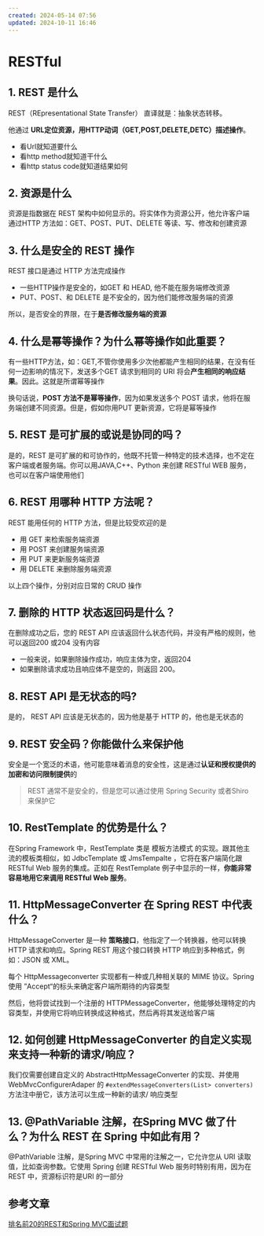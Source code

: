 ```yaml
---
created: 2024-05-14 07:56
updated: 2024-10-11 16:46
---
```

# RESTful

## 1. REST 是什么

REST（REpresentational State Transfer） 直译就是：抽象状态转移。

他通过 **URL定位资源，用HTTP动词（GET,POST,DELETE,DETC）描述操作**。

- 看Url就知道要什么
- 看http method就知道干什么
- 看http status code就知道结果如何

## 2. 资源是什么

资源是指数据在 REST 架构中如何显示的。将实体作为资源公开，他允许客户端通过HTTP 方法如：GET、POST、PUT、DELETE 等读、写、修改和创建资源

## 3. 什么是安全的 REST 操作

REST 接口是通过 HTTP 方法完成操作

- 一些HTTP操作是安全的，如GET 和 HEAD, 他不能在服务端修改资源
- PUT、POST、和 DELETE 是不安全的，因为他们能修改服务端的资源

所以，是否安全的界限，在于**是否修改服务端的资源**

## 4. 什么是幂等操作？为什么幂等操作如此重要？

有一些HTTP方法，如：GET,不管你使用多少次他都能产生相同的结果，在没有任何一边影响的情况下，发送多个GET 请求到相同的 URI 将会**产生相同的响应结果**。因此。这就是所谓幂等操作

换句话说，**POST 方法不是幂等操作**，因为如果发送多个 POST 请求，他将在服务端创建不同资源。但是，假如你用PUT 更新资源，它将是幂等操作

## 5. REST 是可扩展的或说是协同的吗？

是的，REST 是可扩展的和可协作的，他既不托管一种特定的技术选择，也不定在客户端或者服务端。你可以用JAVA,C++、Python 来创建 RESTful WEB 服务，也可以在客户端使用他们

## 6. REST 用哪种 HTTP 方法呢？

REST 能用任何的 HTTP 方法，但是比较受欢迎的是

- 用 GET 来检索服务端资源
- 用 POST 来创建服务端资源
- 用 PUT 来更新服务端资源
- 用 DELETE 来删除服务端资源

以上四个操作，分别对应日常的 CRUD 操作

## 7. 删除的 HTTP 状态返回码是什么？

在删除成功之后，您的 REST API 应该返回什么状态代码，并没有严格的规则，他可以返回200 或204 没有内容

- 一般来说，如果删除操作成功，响应主体为空，返回204
- 如果删除请求成功且响应体不是空的，则返回 200。

## 8. REST API 是无状态的吗?

是的， REST API  应该是无状态的，因为他是基于 HTTP 的，他也是无状态的

## 9. REST 安全码？你能做什么来保护他

安全是一个宽泛的术语，他可能意味着消息的安全性，这是通过**认证和授权提供的加密和访问限制提供**的

>REST 通常不是安全的，但是您可以通过使用 Spring Security 或者Shiro 来保护它

## 10. RestTemplate 的优势是什么？

在Spring Framework 中，RestTemplate 类是 模板方法模式 的实现。跟其他主流的模板类相似，如 JdbcTemplate 或 JmsTempalte ，它将在客户端简化跟 RESTful Web 服务的集成。正如在 RestTemplate 例子中显示的一样，**你能非常容易地用它来调用 RESTful Web 服务**。

## 11. HttpMessageConverter 在 Spring REST 中代表什么？

HttpMessageConverter 是一种 **策略接口**，他指定了一个转换器，他可以转换 HTTP 请求和响应。Spring REST 用这个接口转换 HTTP 响应到多种格式，例如：JSON 或 XML。

每个 HttpMessageconverter 实现都有一种或几种相关联的 MIME 协议。Spring 使用 ”Accept“的标头来确定客户端所期待的内容类型

然后，他将尝试找到一个注册的 HTTPMessageConverter，他能够处理特定的内容类型，并使用它将响应转换成这种格式，然后再将其发送给客户端

## 12. 如何创建 HttpMessageConverter 的自定义实现来支持一种新的请求/响应？

我们仅需要创建自定义的 AbstractHttpMessageConverter 的实现、并使用 WebMvcConfigurerAdaper 的 `#extendMessageConverters(List> converters)` 方法注中册它，该方法可以生成一种新的请求/ 响应类型

## 13. @PathVariable 注解，在Spring MVC 做了什么？为什么 REST 在 Spring 中如此有用？

@PathVariable 注解，是Spring MVC 中常用的注解之一，它允许您从 URI 读取值，比如查询参数。它使用 Spring 创建 RESTful Web 服务时特别有用，因为在 REST 中，资源标识符是URI 的一部分

## 参考文章

[排名前20的REST和Spring MVC面试题](http://www.spring4all.com/article/1445)